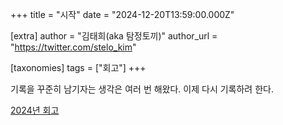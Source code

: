 +++
title = "시작"
date = "2024-12-20T13:59:00.000Z"

[extra]
author = "김태희(aka 탐정토끼)"
author_url = "https://twitter.com/stelo_kim"

[taxonomies]
tags = ["회고"]
+++

기록을 꾸준히 남기자는 생각은 여러 번 해왔다. 이제 다시 기록하려 한다.

<!-- more -->

[2024년 회고](/2024)
